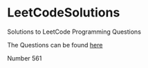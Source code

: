 # LeetCodeSolutions
Solutions to LeetCode Programming Questions

The Questions can be found [here](https://leetcode.com/problemset/all)

Number 561 
